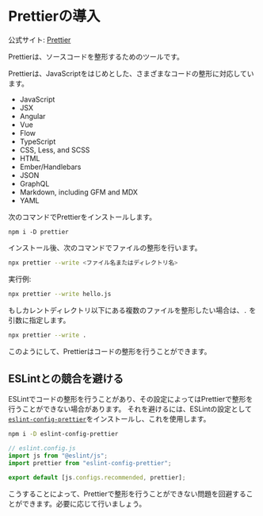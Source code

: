 # Prettierの導入

公式サイト: [Prettier](https://prettier.io/)

Prettierは、ソースコードを整形するためのツールです。

Prettierは、JavaScriptをはじめとした、さまざまなコードの整形に対応しています。

- JavaScript
- JSX
- Angular
- Vue
- Flow
- TypeScript
- CSS, Less, and SCSS
- HTML
- Ember/Handlebars
- JSON
- GraphQL
- Markdown, including GFM and MDX
- YAML

次のコマンドでPrettierをインストールします。

```
npm i -D prettier
```

インストール後、次のコマンドでファイルの整形を行います。

```bash
npx prettier --write <ファイル名またはディレクトリ名>
```

実行例:

```bash
npx prettier --write hello.js
```

もしカレントディレクトリ以下にある複数のファイルを整形したい場合は、`.` を引数に指定します。

```bash
npx prettier --write .
```

このようにして、Prettierはコードの整形を行うことができます。

## ESLintとの競合を避ける

ESLintでコードの整形を行うことがあり、その設定によってはPrettierで整形を行うことができない場合があります。
それを避けるには、ESLintの設定として[`eslint-config-prettier`](https://github.com/prettier/eslint-config-prettier#readme)をインストールし、これを使用します。

```bash
npm i -D eslint-config-prettier
```

```js
// eslint.config.js
import js from "@eslint/js";
import prettier from "eslint-config-prettier";

export default [js.configs.recommended, prettier];
```

こうすることによって、Prettierで整形を行うことができない問題を回避することができます。必要に応じて行いましょう。
